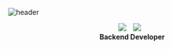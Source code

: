 ![header](https://capsule-render.vercel.app/api?type=slice&color=ffccff&height=300&section=header&text=Junseok%20Shin&fontSize=50&fontColor=8977ad)

<p align="center">
<a href="https://hits.seeyoufarm.com"><img src="https://hits.seeyoufarm.com/api/count/incr/badge.svg?url=https%3A%2F%2Fgithub.com%2Fsjsage522&count_bg=%2379C83D&title_bg=%23555555&icon=&icon_color=%23E7E7E7&title=hits&edge_flat=false"/></a>
  <a href="https://junseokdev.tistory.com/">
    <img 
        src="http://img.shields.io/badge/-Blog-655ced?style=flat&logo=github&link=https://alpox.kr"
        style="height : auto; margin-left : 10px; margin-right : 10px;"/>
  </a><br>
  <b>Backend Developer</b>  
</p>
</p>

